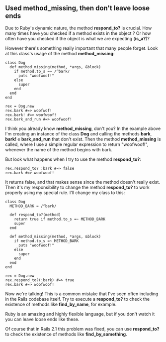 ## Used method\_missing, then don't leave loose ends

Due to Ruby's dynamic nature, the method **respond\_to?** is crucial. How many times have you checked if a method exists in the object ? Or how often have you checked if the object is what we are expecting (**is\_a?**)?

However there's something really important that many people forget. Look at this class's usage of the method **method\_missing**:

	class Dog
	  def method_missing(method, *args, &block)
	    if method.to_s =~ /^bark/
	      puts "woofwoof!"
	    else
	      super
	    end
	  end
	end

	rex = Dog.new
	rex.bark #=> woofwof!
	rex.bark! #=> woofwoof!
	rex.bark_and_run #=> woofwoof!

I think you already know **method\_missing**, don't you? In the example above I'm creating an instance of the class **Dog** and calling the methods **bark**, **bark!** e **bark\_and\_run** that don't exist. Then the method **method\_missing** is called, where I use a simple regular expression to return "woofwoof!", whenever the name of the method begins with bark.

But look what happens when I try to use the method **respond\_to?**:

	rex.respond_to? :bark #=> false
	rex.bark #=> woofwoof!

It returns false, and that makes sense since the method doesn't really exist. Then it's my responsibility to change the method **respond\_to?** to work properly using my special rule. I'll change my class to this:

	class Dog
	  METHOD_BARK = /^bark/

	  def respond_to?(method)
	    return true if method.to_s =~ METHOD_BARK
	    super
	  end

	  def method_missing(method, *args, &block)
	    if method.to_s =~ METHOD_BARK
	      puts "woofwoof!"
	    else
	      super
	    end
	  end
	end

	rex = Dog.new
	rex.respond_to?(:bark) #=> true
	rex.bark #=> woofwoof!

Now we're talking! This is a common mistake that I've seen often including in the Rails codebase itself. Try to execute a  **respond\_to?** to check the existence of methods like **find\_by\_name**, for example.

Ruby is an amazing and highly flexible language, but if you don't watch it you can leave loose ends like these.

Of course that in Rails 2.1 this problem was fixed, you can use **respond\_to?** to check the existence of methods like **find\_by\_something**.
